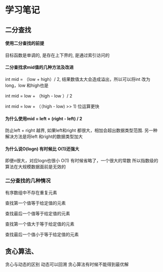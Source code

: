 # 学习笔记
## 二分查找
#### 使用二分查找的前提
目标函数是单调的, 是存在上下界的, 是通过索引访问的

#### 二分查找求mid值的几种方法及改进
int mid = （low + high）/ 2, 结果数值太大会造成溢出，所以可以将int 改为long，low 和high也是

int mid = low + （high - low ）/ 2

int mid = low + （（high - low) >> 1) 位运算更快

#### 为什么使用mid = left + (right - left) / 2
防止left + right 越界,  如果left和right 都很大，相加会超出数据类型范围. 另一种解决方法是将left 和right的数据类型加大

#### 为什么说O(logn) 有时候比 O(1)还强大
即便n很大，对应logn也很小
O(1) 有时候省略了，一个很大的常数
所以指数级的算法在大规模数据面前是无效的
### 二分查找的几种情况
有序数组中不存在重复元素

查找第一个值等于给定值的元素

查找最后一个值等于给定值的元素

查找第一个值大于等于给定值的元素

查找最后一个值小于等于给定值的元素

## 贪心算法、

贪心与动态的区别
动态可以回溯
贪心算法有时候不能得到最优解
